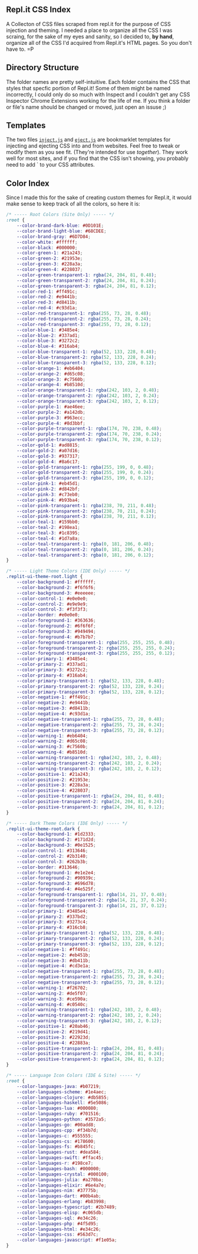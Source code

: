 ## Repl.it CSS Index

A Collecton of CSS files scraped from repl.it for the purpose of CSS injection and theming. I needed a place to organize all the CSS I was scraing, for the sake of my eyes and sanity, so I decided to, **by hand**, organize all of the CSS I'd acquired from Repl.it's HTML pages. So you don't have to. =P

## Directory Structure

The folder names are pretty self-intuitive. Each folder contains the CSS that styles that specfic portion of Repl.it! Some of them might be named incorrectly, I could only do so much with Inspect and I couldn't get any CSS Inspector Chrome Extensions working for the life of me.  If you think a folder or file's name should be changed or moved, just open an issuse ;)


## Templates

The two files [`inject.js`](https://github.com/IreTheKID/Repl.it-CSS-Index/blob/master/templates/inject.js) and [`eject.js`](https://github.com/IreTheKID/Repl.it-CSS-Index/blob/master/templates/eject.js) are bookmarklet templates for injecting and ejecting CSS into and from websites. Feel free to tweak or modify them as you see fit. (They're intended for use *together*). They work well for most sites, and if you find that the CSS isn't showing, you probably need to add ` to your CSS attributes.

## Color Index

Since I made this for the sake of creating custom themes for Repl.it, it would make sense to keep track of all the colors, so here it is:

```css
/* ----- Root Colors (Site Only) ----- */
:root {
    --color-brand-dark-blue: #0D101E;
    --color-brand-light-blue: #68CDEE;
    --color-brand-gray: #6D7D84;
    --color-white: #ffffff;
    --color-black: #000000;
    --color-green-1: #21a243;
    --color-green-2: #21953e;
    --color-green-3: #228a3a;
    --color-green-4: #228037;
    --color-green-transparent-1: rgba(24, 204, 81, 0.48);
    --color-green-transparent-2: rgba(24, 204, 81, 0.24);
    --color-green-transparent-3: rgba(24, 204, 81, 0.12);
    --color-red-1: #ff491c;
    --color-red-2: #e9441b;
    --color-red-3: #d8411b;
    --color-red-4: #c93d1a;
    --color-red-transparent-1: rgba(255, 73, 28, 0.48);
    --color-red-transparent-2: rgba(255, 73, 28, 0.24);
    --color-red-transparent-3: rgba(255, 73, 28, 0.12);
    --color-blue-1: #3485e4;
    --color-blue-2: #337ad1;
    --color-blue-3: #3272c2;
    --color-blue-4: #316ab4;
    --color-blue-transparent-1: rgba(52, 133, 228, 0.48);
    --color-blue-transparent-2: rgba(52, 133, 228, 0.24);
    --color-blue-transparent-3: rgba(52, 133, 228, 0.12);
    --color-orange-1: #eb6404;
    --color-orange-2: #d65c08;
    --color-orange-3: #c7560b;
    --color-orange-4: #b8510d;
    --color-orange-transparent-1: rgba(242, 103, 2, 0.48);
    --color-orange-transparent-2: rgba(242, 103, 2, 0.24);
    --color-orange-transparent-3: rgba(242, 103, 2, 0.12);
    --color-purple-1: #ae46ee;
    --color-purple-2: #a142db;
    --color-purple-3: #963ecc;
    --color-purple-4: #8d3bbf;
    --color-purple-transparent-1: rgba(174, 70, 238, 0.48);
    --color-purple-transparent-2: rgba(174, 70, 238, 0.24);
    --color-purple-transparent-3: rgba(174, 70, 238, 0.12);
    --color-gold-1: #ad8815;
    --color-gold-2: #a07d16;
    --color-gold-3: #937317;
    --color-gold-4: #8a6c17;
    --color-gold-transparent-1: rgba(255, 199, 0, 0.48);
    --color-gold-transparent-2: rgba(255, 199, 0, 0.24);
    --color-gold-transparent-3: rgba(255, 199, 0, 0.12);
    --color-pink-1: #eb45d1;
    --color-pink-2: #d842bf;
    --color-pink-3: #c73eb0;
    --color-pink-4: #b93ba4;
    --color-pink-transparent-1: rgba(238, 70, 211, 0.48);
    --color-pink-transparent-2: rgba(238, 70, 211, 0.24);
    --color-pink-transparent-3: rgba(238, 70, 211, 0.12);
    --color-teal-1: #159bb0;
    --color-teal-2: #198ea1;
    --color-teal-3: #1c8395;
    --color-teal-4: #1d7a8a;
    --color-teal-transparent-1: rgba(0, 181, 206, 0.48);
    --color-teal-transparent-2: rgba(0, 181, 206, 0.24);
    --color-teal-transparent-3: rgba(0, 181, 206, 0.12);
}

/* ----- Light Theme Colors (IDE Only) ----- */
.replit-ui-theme-root.light {
    --color-background-1: #ffffff;
    --color-background-2: #f6f6f6;
    --color-background-3: #eeeeee;
    --color-control-1: #e0e0e0;
    --color-control-2: #e9e9e9;
    --color-control-3: #f3f3f3;
    --color-border: #e0e0e0;
    --color-foreground-1: #363636;
    --color-foreground-2: #6f6f6f;
    --color-foreground-3: #949494;
    --color-foreground-4: #b7b7b7;
    --color-foreground-transparent-1: rgba(255, 255, 255, 0.48);
    --color-foreground-transparent-2: rgba(255, 255, 255, 0.24);
    --color-foreground-transparent-3: rgba(255, 255, 255, 0.12);
    --color-primary-1: #3485e4;
    --color-primary-2: #337ad1;
    --color-primary-3: #3272c2;
    --color-primary-4: #316ab4;
    --color-primary-transparent-1: rgba(52, 133, 228, 0.48);
    --color-primary-transparent-2: rgba(52, 133, 228, 0.24);
    --color-primary-transparent-3: rgba(52, 133, 228, 0.12);
    --color-negative-1: #ff491c;
    --color-negative-2: #e9441b;
    --color-negative-3: #d8411b;
    --color-negative-4: #c93d1a;
    --color-negative-transparent-1: rgba(255, 73, 28, 0.48);
    --color-negative-transparent-2: rgba(255, 73, 28, 0.24);
    --color-negative-transparent-3: rgba(255, 73, 28, 0.12);
    --color-warning-1: #eb6404;
    --color-warning-2: #d65c08;
    --color-warning-3: #c7560b;
    --color-warning-4: #b8510d;
    --color-warning-transparent-1: rgba(242, 103, 2, 0.48);
    --color-warning-transparent-2: rgba(242, 103, 2, 0.24);
    --color-warning-transparent-3: rgba(242, 103, 2, 0.12);
    --color-positive-1: #21a243;
    --color-positive-2: #21953e;
    --color-positive-3: #228a3a;
    --color-positive-4: #228037;
    --color-positive-transparent-1: rgba(24, 204, 81, 0.48);
    --color-positive-transparent-2: rgba(24, 204, 81, 0.24);
    --color-positive-transparent-3: rgba(24, 204, 81, 0.12);
}

/* ----- Dark Theme Colors (IDE Only) ----- */
.replit-ui-theme-root.dark {
    --color-background-1: #1d2333;
    --color-background-2: #171d2d;
    --color-background-3: #0e1525;
    --color-control-1: #313646;
    --color-control-2: #2b3140;
    --color-control-3: #262b3b;
    --color-border: #313646;
    --color-foreground-1: #e1e2e4;
    --color-foreground-2: #90939c;
    --color-foreground-3: #696d78;
    --color-foreground-4: #4e525f;
    --color-foreground-transparent-1: rgba(14, 21, 37, 0.48);
    --color-foreground-transparent-2: rgba(14, 21, 37, 0.24);
    --color-foreground-transparent-3: rgba(14, 21, 37, 0.12);
    --color-primary-1: #3485e4;
    --color-primary-2: #337bd2;
    --color-primary-3: #3273c4;
    --color-primary-4: #316cb8;
    --color-primary-transparent-1: rgba(52, 133, 228, 0.48);
    --color-primary-transparent-2: rgba(52, 133, 228, 0.24);
    --color-primary-transparent-3: rgba(52, 133, 228, 0.12);
    --color-negative-1: #ff491c;
    --color-negative-2: #eb451b;
    --color-negative-3: #db411b;
    --color-negative-4: #cd3e1a;
    --color-negative-transparent-1: rgba(255, 73, 28, 0.48);
    --color-negative-transparent-2: rgba(255, 73, 28, 0.24);
    --color-negative-transparent-3: rgba(255, 73, 28, 0.12);
    --color-warning-1: #f26702;
    --color-warning-2: #de5f07;
    --color-warning-3: #ce590a;
    --color-warning-4: #c0540c;
    --color-warning-transparent-1: rgba(242, 103, 2, 0.48);
    --color-warning-transparent-2: rgba(242, 103, 2, 0.24);
    --color-warning-transparent-3: rgba(242, 103, 2, 0.12);
    --color-positive-1: #20ab46;
    --color-positive-2: #219d41;
    --color-positive-3: #22923d;
    --color-positive-4: #22883a;
    --color-positive-transparent-1: rgba(24, 204, 81, 0.48);
    --color-positive-transparent-2: rgba(24, 204, 81, 0.24);
    --color-positive-transparent-3: rgba(24, 204, 81, 0.12);
}

/* ----- Language Icon Colors (IDE & Site) ----- */
:root {
    --color-languages-java: #b07219;
    --color-languages-scheme: #1e4aec;
    --color-languages-clojure: #db5855;
    --color-languages-haskell: #5e5086;
    --color-languages-lua: #000080;
    --color-languages-ruby: #701516;
    --color-languages-python: #3572a5;
    --color-languages-go: #00add8;
    --color-languages-cpp: #f34b7d;
    --color-languages-c: #555555;
    --color-languages-cs: #178600;
    --color-languages-fs: #b845fc;
    --color-languages-rust: #dea584;
    --color-languages-swift: #ffac45;
    --color-languages-r: #198ce7;
    --color-languages-bash: #000000;
    --color-languages-crystal: #000100;
    --color-languages-julia: #a270ba;
    --color-languages-elixir: #6e4a7e;
    --color-languages-nim: #37775b;
    --color-languages-dart: #00b4ab;
    --color-languages-erlang: #b83998;
    --color-languages-typescript: #2b7489;
    --color-languages-elisp: #c065db;
    --color-languages-sql: #e34c26;
    --color-languages-php: #4f5d95;
    --color-languages-html: #e34c26;
    --color-languages-css: #563d7c;
    --color-languages-javascript: #f1e05a;
}
```
